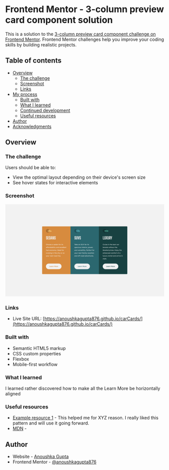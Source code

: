 # Frontend Mentor - 3-column preview card component solution

This is a solution to the [3-column preview card component challenge on Frontend Mentor](https://www.frontendmentor.io/challenges/3column-preview-card-component-pH92eAR2-). Frontend Mentor challenges help you improve your coding skills by building realistic projects. 

## Table of contents

- [Overview](#overview)
  - [The challenge](#the-challenge)
  - [Screenshot](#screenshot)
  - [Links](#links)
- [My process](#my-process)
  - [Built with](#built-with)
  - [What I learned](#what-i-learned)
  - [Continued development](#continued-development)
  - [Useful resources](#useful-resources)
- [Author](#author)
- [Acknowledgments](#acknowledgments)



## Overview

### The challenge

Users should be able to:

- View the optimal layout depending on their device's screen size
- See hover states for interactive elements

### Screenshot

![](./screenshot.png)

### Links

- Live Site URL: [https://anoushkagupta876.github.io/carCards/](https://anoushkagupta876.github.io/carCards/)

### Built with

- Semantic HTML5 markup
- CSS custom properties
- Flexbox
- Mobile-first workflow

### What I learned

I learned rather discovered how to make all the Learn More be horizontally aligned

### Useful resources

- [Example resource 1](https://www.example.com) - This helped me for XYZ reason. I really liked this pattern and will use it going forward.
- [MDN](https://www.google.com/url?sa=t&rct=j&q=&esrc=s&source=web&cd=&cad=rja&uact=8&ved=2ahUKEwjoj-Gj1svwAhUaSX0KHXPaBTIQFjAAegQIDBAE&url=https%3A%2F%2Fdeveloper.mozilla.org%2F&usg=AOvVaw2SKyx0njvBQRAGWeriS8JP) - 

## Author

- Website - [Anoushka Gupta](https://anoushkagupta876.github.io/Anoushka/)
- Frontend Mentor - [@anoushkagupta876](https://www.frontendmentor.io/profile/anoushkagupta876)
